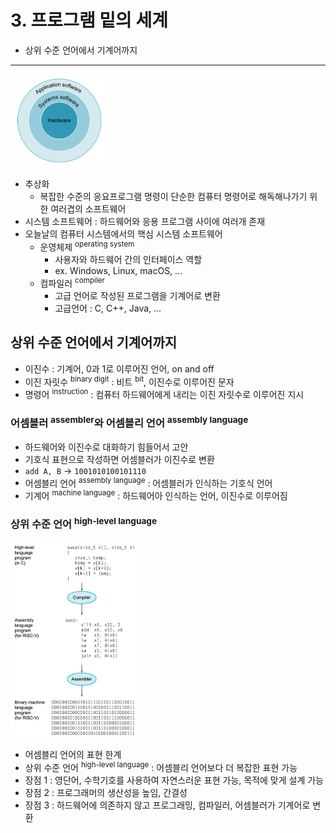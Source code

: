 # 3. 프로그램 밑의 세계

- 상위 수준 언어에서 기계어까지

---

<img src="img.png"  width="30%"/>

- 추상화
    - 복잡한 수준의 응요프로그램 명령이 단순한 컴퓨터 명령어로 해독해나가기 위한 여러겹의 소프트웨어
- 시스템 소프트웨어 : 하드웨어와 응용 프로그램 사이에 여러개 존재
- 오늘날의 컴퓨터 시스템에서의 핵심 시스템 소프트웨어
    - 운영체제 <sup>operating system</sup>
        - 사용자와 하드웨어 간의 인터페이스 역할
        - ex. Windows, Linux, macOS, ...
    - 컴파일러 <sup>compiler</sup>
        - 고급 언어로 작성된 프로그램을 기계어로 변환
        - 고급언어 : C, C++, Java, ...

## 상위 수준 언어에서 기계어까지

- 이진수 : 기계어, 0과 1로 이루어진 언어, on and off
- 이진 자릿수 <sup>binary digit</sup> : 비트 <sup>bit</sup>, 이진수로 이루어진 문자
- 명령어 <sup>instruction</sup> : 컴퓨터 하드웨어에게 내리는 이진 자릿수로 이루어진 지시

### 어셈블러 <sup>assembler</sup>와 어셈블리 언어 <sup>assembly language</sup>

- 하드웨어와 이진수로 대화하기 힘들어서 고안
- 기호식 표현으로 작성하면 어셈블러가 이진수로 변환
- `add A, B` -> `1001010100101110`
- 어셈블리 언어 <sup>assembly language</sup> : 어셈블러가 인식하는 기호식 언어
- 기계어 <sup>machine language</sup> : 하드웨어아 인식하는 언어, 이진수로 이루어짐

### 상위 수준 언어 <sup>high-level language</sup>

<img src="img_1.png"  width="40%"/>

- 어셈블리 언어의 표현 한계
- 상위 수준 언어 <sup>high-level language</sup> : 어셈블리 언어보다 더 복잡한 표현 가능
- 장점 1 : 영단어, 수학기호를 사용하여 자연스러운 표현 가능, 목적에 맞게 설계 가능
- 장점 2 : 프로그래머의 생산성을 높임, 간결성
- 장점 3 : 하드웨어에 의존하지 않고 프로그래밍, 컴파일러, 어셈블러가 기계어로 변환
